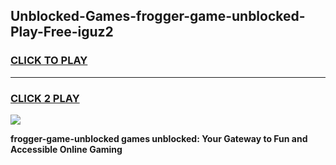
## Unblocked-Games-frogger-game-unblocked-Play-Free-iguz2
<h3>
<a href="https://premium76.site?title=frogger-game-unblocked&ref=17A">CLICK TO PLAY</a></h3>
<hr>

<h3>
<a href="https://premium76.site?title=frogger-game-unblocked&ref=17A">CLICK 2 PLAY</a>
  
</h3>

<a href="https://premium76.site?title=frogger-game-unblocked&ref=17A"><img src="https://clearcache.store/games.png"></a>


**frogger-game-unblocked games unblocked: Your Gateway to Fun and Accessible Online Gaming**
